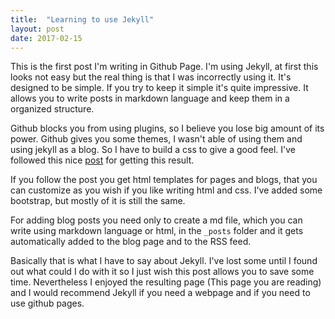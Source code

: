 ```yaml
---
title:  "Learning to use Jekyll"
layout: post
date: 2017-02-15
---
```

This is the first post I'm writing in Github Page. I'm using Jekyll, at first this looks 
not easy but the real thing is that I was incorrectly using it. It's designed to be simple.
If you try to keep it simple it's quite impressive.
It allows you to write posts in markdown language and keep them in a organized structure.

Github blocks you from using plugins, so I believe you lose big amount of its power. 
Github gives you some themes, I wasn't able of using them and using jekyll as a blog.
So I have to build a css to give a good feel. 
I've followed this nice [post](http://jmcglone.com/guides/github-pages/) for getting this result.

If you follow the post you get html templates for pages and blogs, 
that you can customize as you wish if you like writing html and css.
I've added some bootstrap, but mostly of it is still the same.

For adding blog posts you need only to create a md file, which you can write
using markdown language or html, in the `_posts` folder and 
it gets automatically added to the blog page and to the RSS feed.

Basically that is what I have to say about Jekyll. 
I've lost some until I found out what could I do with it so 
I just wish this post allows you to save some time.
Nevertheless I enjoyed the resulting page (This page you are reading) and I would recommend Jekyll 
if you need a webpage and if you need to use github pages.
